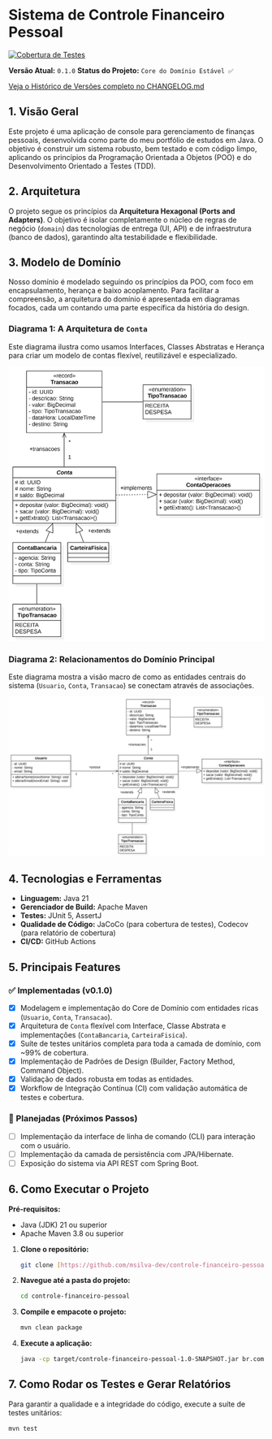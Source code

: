# Sistema de Controle Financeiro Pessoal
[![Cobertura de Testes](https://img.shields.io/codecov/c/github/msilva-dev/controle-financeiro-pessoal?label=Cobertura%20de%20Testes)](https://codecov.io/gh/msilva-dev/controle-financeiro-pessoal)

**Versão Atual:** `0.1.0`
**Status do Projeto:** `Core do Domínio Estável ✅`

[Veja o Histórico de Versões completo no CHANGELOG.md](CHANGELOG.md)

## 1. Visão Geral

Este projeto é uma aplicação de console para gerenciamento de finanças pessoais, desenvolvida como parte do meu portfólio de estudos em Java. O objetivo é construir um sistema robusto, bem testado e com código limpo, aplicando os princípios da Programação Orientada a Objetos (POO) e do Desenvolvimento Orientado a Testes (TDD).

## 2. Arquitetura

O projeto segue os princípios da **Arquitetura Hexagonal (Ports and Adapters)**. O objetivo é isolar completamente o núcleo de regras de negócio (`domain`) das tecnologias de entrega (UI, API) e de infraestrutura (banco de dados), garantindo alta testabilidade e flexibilidade.

## 3. Modelo de Domínio

Nosso domínio é modelado seguindo os princípios da POO, com foco em encapsulamento, herança e baixo acoplamento. Para facilitar a compreensão, a arquitetura do domínio é apresentada em diagramas focados, cada um contando uma parte específica da história do design.

### Diagrama 1: A Arquitetura de `Conta`

Este diagrama ilustra como usamos Interfaces, Classes Abstratas e Herança para criar um modelo de contas flexível, reutilizável e especializado.

![Diagrama da Arquitetura de Contas](./docs/images/arquitetura-contas.jpg)

### Diagrama 2: Relacionamentos do Domínio Principal

Este diagrama mostra a visão macro de como as entidades centrais do sistema (`Usuario`, `Conta`, `Transacao`) se conectam através de associações.

![Diagrama de Relacionamentos do Domínio](./docs/images/relacionamentos-dominio.jpg)

## 4. Tecnologias e Ferramentas

* **Linguagem:** Java 21
* **Gerenciador de Build:** Apache Maven
* **Testes:** JUnit 5, AssertJ
* **Qualidade de Código:** JaCoCo (para cobertura de testes), Codecov (para relatório de cobertura)
* **CI/CD:** GitHub Actions

## 5. Principais Features

### ✅ Implementadas (v0.1.0)
- [x] Modelagem e implementação do Core de Domínio com entidades ricas (`Usuario`, `Conta`, `Transacao`).
- [x] Arquitetura de `Conta` flexível com Interface, Classe Abstrata e implementações (`ContaBancaria`, `CarteiraFisica`).
- [x] Suíte de testes unitários completa para toda a camada de domínio, com ~99% de cobertura.
- [x] Implementação de Padrões de Design (Builder, Factory Method, Command Object).
- [x] Validação de dados robusta em todas as entidades.
- [x] Workflow de Integração Contínua (CI) com validação automática de testes e cobertura.

### 🚧 Planejadas (Próximos Passos)
- [ ] Implementação da interface de linha de comando (CLI) para interação com o usuário.
- [ ] Implementação da camada de persistência com JPA/Hibernate.
- [ ] Exposição do sistema via API REST com Spring Boot.

## 6. Como Executar o Projeto

**Pré-requisitos:**
* Java (JDK) 21 ou superior
* Apache Maven 3.8 ou superior

1.  **Clone o repositório:**
    ```sh
    git clone [https://github.com/msilva-dev/controle-financeiro-pessoal.git](https://github.com/msilva-dev/controle-financeiro-pessoal.git)
    ```
2.  **Navegue até a pasta do projeto:**
    ```sh
    cd controle-financeiro-pessoal
    ```
3.  **Compile e empacote o projeto:**
    ```sh
    mvn clean package
    ```
4.  **Execute a aplicação:**
    ```sh
    java -cp target/controle-financeiro-pessoal-1.0-SNAPSHOT.jar br.com.mateussilva.financeiro.application.Main
    ```

## 7. Como Rodar os Testes e Gerar Relatórios

Para garantir a qualidade e a integridade do código, execute a suíte de testes unitários:
```sh
mvn test